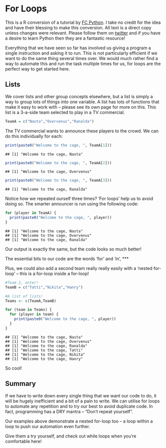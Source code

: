 For Loops
================

This is a R conversion of a tutorial by [FC Python](http://fcpython.com/python-basics/for-loops). I take no credit for the idea and have their blessing to make this conversion. All text is a direct copy unless changes were relevant. Please follow them on [twitter](www.twitter.com/FC_Python) and if you have a desire to learn Python then they are a fantastic resource!

Everything that we have seen so far has involved us giving a program a single instruction and asking it to run. This is not particularly efficient if we want to do the same thing several times over. We would much rather find a way to automate this and run the task multiple times for us, for loops are the perfect way to get started here.

Lists
-----

We cover lists and other group concepts elsewhere, but a list is simply a way to group lots of things into one variable. A list has lots of functions that make it easy to work with – please see its own page for more on this. This list is a 3-a-side team selected to play in a TV commercial.

``` r
TeamA = c("Nasta","Overvenus","Ranalda")
```

The TV commercial wants to announce these players to the crowd. We can do this individually for each:

``` r
print(paste0("Welcome to the cage, ", TeamA[1]))
```

    ## [1] "Welcome to the cage, Nasta"

``` r
print(paste0("Welcome to the cage, ", TeamA[2]))
```

    ## [1] "Welcome to the cage, Overvenus"

``` r
print(paste0("Welcome to the cage, ", TeamA[3]))
```

    ## [1] "Welcome to the cage, Ranalda"

Notice how we repeated ourself three times? ‘For loops’ help us to avoid doing so. The smarter announcer is run using the following code:

``` r
for (player in TeamA) {
  print(paste0("Welcome to the cage, ", player))
}
```

    ## [1] "Welcome to the cage, Nasta"
    ## [1] "Welcome to the cage, Overvenus"
    ## [1] "Welcome to the cage, Ranalda"

Our output is exactly the same, but the code looks so much better!

The essential bits to our code are the words ‘for’ and ‘in’, \*\*\*

Plus, we could also add a second team really really easily with a ‘nested for-loop’ – this is a for-loop inside a for-loop!

``` r
#Team 2, enter!
TeamB = c("Tatti","Nikita","Hanry")

#A list of lists!
Teams <- c(TeamA,TeamB)

for (team in Teams) {
  for (player in team) {
    print(paste0("Welcome to the cage, ", player))
  }
}
```

    ## [1] "Welcome to the cage, Nasta"
    ## [1] "Welcome to the cage, Overvenus"
    ## [1] "Welcome to the cage, Ranalda"
    ## [1] "Welcome to the cage, Tatti"
    ## [1] "Welcome to the cage, Nikita"
    ## [1] "Welcome to the cage, Hanry"

So cool!

Summary
-------

If we have to write down every single thing that we want our code to do, it will be hugely inefficient and a bit of a pain to write. We can utilise for loops to automate any repetition and to try our best to avoid duplicate code. In fact, programming has a DRY mantra – “Don’t repeat yourself”.

Our examples above demonstrate a nested for-loop too – a loop within a loop to push our automation even further.

Give them a try yourself, and check out while loops when you’re comfortable here!
